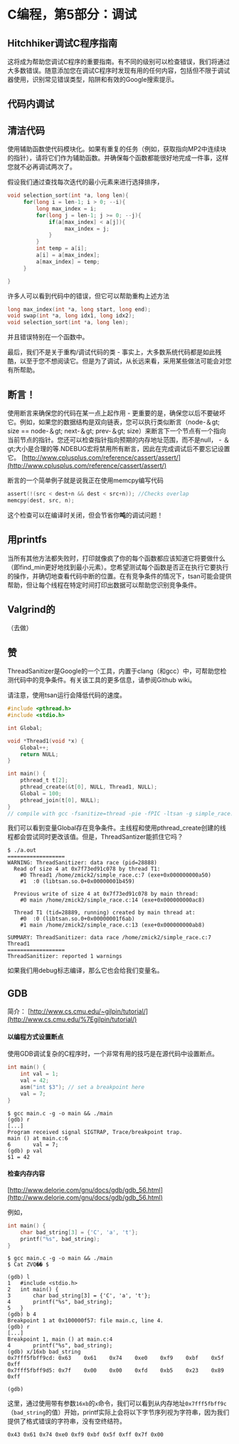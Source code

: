 # C编程，第5部分：调试

## Hitchhiker调试C程序指南

这将成为帮助您调试C程序的重要指南。有不同的级别可以检查错误，我们将通过大多数错误。随意添加您在调试C程序时发现有用的任何内容，包括但不限于调试器使用，识别常见错误类型，陷阱和有效的Google搜索提示。

## 代码内调试

## 清洁代码

使用辅助函数使代码模块化。如果有重复的任务（例如，获取指向MP2中连续块的指针），请将它们作为辅助函数。并确保每个函数都能很好地完成一件事，这样您就不必再调试两次了。

假设我们通过查找每次迭代的最小元素来进行选择排序，

```c
void selection_sort(int *a, long len){
     for(long i = len-1; i > 0; --i){
         long max_index = i;
         for(long j = len-1; j >= 0; --j){
             if(a[max_index] < a[j]){
                  max_index = j;
             }
         }
         int temp = a[i];
         a[i] = a[max_index];
         a[max_index] = temp;
     }

}
```

许多人可以看到代码中的错误，但它可以帮助重构上述方法

```c
long max_index(int *a, long start, long end);
void swap(int *a, long idx1, long idx2);
void selection_sort(int *a, long len);
```

并且错误特别在一个函数中。

最后，我们不是关于重构/调试代码的类 - 事实上，大多数系统代码都是如此残酷，以至于您不想阅读它。但是为了调试，从长远来看，采用某些做法可能会对您有所帮助。

## 断言！

使用断言来确保您的代码在某一点上起作用 - 更重要的是，确保您以后不要破坏它。例如，如果您的数据结构是双向链表，您可以执行类似断言（node-＆gt; size == node-＆gt; next-＆gt; prev-＆gt; size）来断言下一个节点有一个指向当前节点的指针。您还可以检查指针指向预期的内存地址范围，而不是null， - ＆gt;大小是合理的等.NDEBUG宏将禁用所有断言，因此在完成调试后不要忘记设置它。 [http://www.cplusplus.com/reference/cassert/assert/](http://www.cplusplus.com/reference/cassert/assert/)

断言的一个简单例子就是说我正在使用memcpy编写代码

```c
assert(!(src < dest+n && dest < src+n)); //Checks overlap
memcpy(dest, src, n);
```

这个检查可以在编译时关闭，但会节省你**吨**的调试问题！

## 用printfs

当所有其他方法都失败时，打印就像疯了你的每个函数都应该知道它将要做什么（即find_min更好地找到最小元素）。您希望测试每个函数是否正在执行它要执行的操作，并确切地查看代码中断的位置。在有竞争条件的情况下，tsan可能会提供帮助，但让每个线程在特定时间打印出数据可以帮助您识别竞争条件。

## Valgrind的

（去做）

## 赞

ThreadSanitizer是Google的一个工具，内置于clang（和gcc）中，可帮助您检测代码中的竞争条件。有关该工具的更多信息，请参阅Github wiki。

请注意，使用tsan运行会降低代码的速度。

```c
#include <pthread.h>
#include <stdio.h>

int Global;

void *Thread1(void *x) {
    Global++;
    return NULL;
}

int main() {
    pthread_t t[2];
    pthread_create(&t[0], NULL, Thread1, NULL);
    Global = 100;
    pthread_join(t[0], NULL);
}
// compile with gcc -fsanitize=thread -pie -fPIC -ltsan -g simple_race.c
```

我们可以看到变量Global存在竞争条件。主线程和使用pthread_create创建的线程都会尝试同时更改该值。但是，ThreadSantizer能抓住它吗？

```
$ ./a.out
==================
WARNING: ThreadSanitizer: data race (pid=28888)
  Read of size 4 at 0x7f73ed91c078 by thread T1:
    #0 Thread1 /home/zmick2/simple_race.c:7 (exe+0x000000000a50)
    #1  :0 (libtsan.so.0+0x00000001b459)

  Previous write of size 4 at 0x7f73ed91c078 by main thread:
    #0 main /home/zmick2/simple_race.c:14 (exe+0x000000000ac8)

  Thread T1 (tid=28889, running) created by main thread at:
    #0  :0 (libtsan.so.0+0x00000001f6ab)
    #1 main /home/zmick2/simple_race.c:13 (exe+0x000000000ab8)

SUMMARY: ThreadSanitizer: data race /home/zmick2/simple_race.c:7 Thread1
==================
ThreadSanitizer: reported 1 warnings 
```

如果我们用debug标志编译，那么它也会给我们变量名。

## GDB

简介： [http://www.cs.cmu.edu/~gilpin/tutorial/](http://www.cs.cmu.edu/%7Egilpin/tutorial/)

#### 以编程方式设置断点

使用GDB调试复杂的C程序时，一个非常有用的技巧是在源代码中设置断点。

```c
int main() {
    int val = 1;
    val = 42;
    asm("int $3"); // set a breakpoint here
    val = 7;
}
```

```source-shell
$ gcc main.c -g -o main && ./main
(gdb) r
[...]
Program received signal SIGTRAP, Trace/breakpoint trap.
main () at main.c:6
6       val = 7;
(gdb) p val
$1 = 42
```

#### 检查内存内容

[http://www.delorie.com/gnu/docs/gdb/gdb_56.html](http://www.delorie.com/gnu/docs/gdb/gdb_56.html)

例如，

```c
int main() {
    char bad_string[3] = {'C', 'a', 't'};
    printf("%s", bad_string);
}
```

```source-shell
$ gcc main.c -g -o main && ./main
$ Cat ZVQ�� $
```

```source-shell
(gdb) l
1   #include <stdio.h>
2   int main() {
3       char bad_string[3] = {'C', 'a', 't'};
4       printf("%s", bad_string);
5   }
(gdb) b 4
Breakpoint 1 at 0x100000f57: file main.c, line 4.
(gdb) r
[...]
Breakpoint 1, main () at main.c:4
4       printf("%s", bad_string);
(gdb) x/16xb bad_string
0x7fff5fbff9cd: 0x63    0x61    0x74    0xe0    0xf9    0xbf    0x5f    0xff
0x7fff5fbff9d5: 0x7f    0x00    0x00    0xfd    0xb5    0x23    0x89    0xff

(gdb)
```

这里，通过使用带有参数`16xb`的`x`命令，我们可以看到从内存地址`0x7fff5fbff9c`（`bad_string`的值）开始，printf实际上会将以下字节序列视为字符串，因为我们提供了格式错误的字符串，没有空终结符。

`0x43 0x61 0x74 0xe0 0xf9 0xbf 0x5f 0xff 0x7f 0x00`